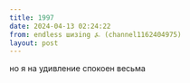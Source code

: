 ```yaml
---
title: 1997
date: 2024-04-13 02:24:22
from: endless шизing ⍼ (channel1162404975)
layout: post
---
```


но я на удивление спокоен весьма
